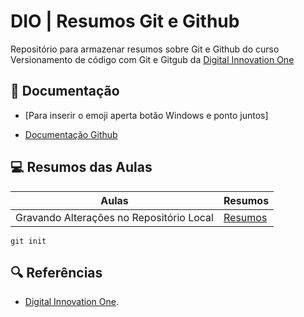 # DIO | Resumos Git e Github

Repositório para armazenar resumos sobre Git e Github do curso Versionamento de código com Git e Gitgub da [Digital Innovation One](https://web.dio.me/)

## 📝 Documentação 

- [Para inserir o emoji aperta botão Windows e ponto juntos]

- [Documentação Github](https://github.com/Karlarafa/karlarepo-remoto#inicial-commit)

## 💻 Resumos das Aulas 

|Aulas | Resumos |
|--------|-------|
|Gravando Alterações no Repositório Local | [Resumos]() |

```
git init
```

## 🔍 Referências 

- [Digital Innovation One](https://web.dio.me/).
